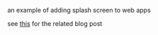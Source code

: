 an example of adding splash screen to web apps

see [this](http://www.cnblogs.com/Wayou/p/gmail_like_page_loading_progress_bar.html) for the related blog post
